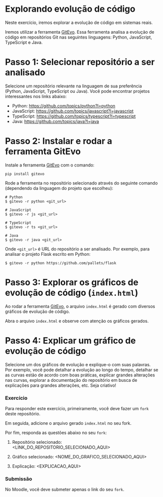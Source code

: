 # Explorando evolução de código

Neste exercício, iremos explorar a evolução de código em sistemas reais.

Iremos utilizar a ferramenta [GitEvo](https://github.com/andrehora/gitevo).
Essa ferramenta analisa a evolução de código em repositórios Git nas seguintes linguagens: Python, JavaScript, TypeScript e Java.

# Passo 1: Selecionar repositório a ser analisado

Selecione um repositório relevante na linguagem de sua preferência (Python, JavaScript, TypeScript ou Java).
Você pode encontrar projetos interessantes nos links abaixo:

- Python: https://github.com/topics/python?l=python
- JavaScript: https://github.com/topics/javascript?l=javascript
- TypeScript: https://github.com/topics/typescript?l=typescript
- Java: https://github.com/topics/java?l=java

# Passo 2: Instalar e rodar a ferramenta GitEvo

Instale a ferramenta [GitEvo](https://github.com/andrehora/gitevo) com o comando:

```
pip install gitevo
```

Rode a ferramenta no repositório selecionado através do seguinte comando (dependendo da linguagem do projeto que escolheu):

```shell
# Python
$ gitevo -r python <git_url>

# JavaScript
$ gitevo -r js <git_url>

# TypeScript
$ gitevo -r ts <git_url>

# Java
$ gitevo -r java <git_url>
```

Onde `<git_url>` é URL do repositório a ser analisado.
Por exemplo, para analisar o projeto Flask escrito em Python:

```
$ gitevo -r python https://github.com/pallets/flask
```

# Passo 3: Explorar os gráficos de evolução de código (`index.html`)

Ao rodar a ferramenta [GitEvo](https://github.com/andrehora/gitevo), o arquivo `index.html` é gerado com diversos gráficos de evolução de código.

Abra o arquivo `index.html` e observe com atenção os gráficos gerados.

# Passo 4: Explicar um gráfico de evolução de código

Selecione um dos gráficos de evolução e explique-o com suas palavras.
Por exemplo, você pode 
detalhar a evolução ao longo do tempo, 
detalhar se as curvas estão de acordo com boas práticas,
explicar grandes alterações nas curvas,
explorar a documentação do repositório em busca de explicações para grandes alterações, etc.
Seja criativo!

### Exercício

Para responder este exercício, primeiramente, você deve fazer um `fork` deste repositório.

Em seguida, adicione o arquivo gerado `index.html` no seu fork.

Por fim, responda as questões abaixo no seu `fork`: 

1. Repositório selecionado: <LINK_DO_REPOSITORIO_SELECIONADO_AQUI>

2. Gráfico selecionado: <NOME_DO_GRAFICO_SELECIONADO_AQUI>
  
3. Explicação: <EXPLICACAO_AQUI>

### Submissão

No Moodle, você deve submeter apenas o link do seu `fork`.




